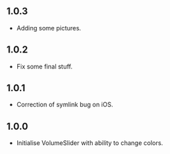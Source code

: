 ## 1.0.3

* Adding some pictures.

## 1.0.2

* Fix some final stuff.

## 1.0.1

* Correction of symlink bug on iOS.

## 1.0.0

* Initialise VolumeSlider with ability to change colors.